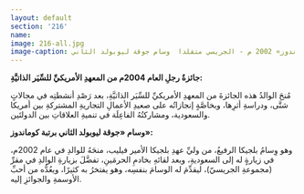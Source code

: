 ```yaml
---
layout: default
section: '216'
name:
image: 216-all.jpg
image-caption: وسام «جوقة ليوبولد الثاني برتبة «كوماندوز» 2002 م - الجريسي متقلدا  وسام جوقة ليوبولد الثاني
---
```

**جائزةُ رجلِ العام 2004م من المعهدِ الأمريكيِّ للسِّيَر الذاتيَّةِ:**

مُنحَ الوالدُ هذه الجائزةَ من المعهدِ الأمريكيِّ للسِّيَر الذاتيَّةِ، بعد رَصْدِ أنشطتِه في مجالاتٍ شتَّى، ودراسةِ أثرِها، وبخاصَّةٍ إنجازاتُه على صعيدِ الأعمالِ التجاريةِ المشتركةِ بين أمريكا والسعودية، ومشاركتُهُ الفاعِلَة في تنميةِ العلاقاتِ بين الدولتَين.

**وسام «جوقة ليوبولد الثاني برتبة كوماندوز»:**

وهو وِسامُ بلجيكا الرفيعُ، من وليِّ عهدِ بلجيكا الأمير فيليب، منحَهُ للوالدِ في عام 2002م، في زيارةٍ له إلى السعوديةِ، وبعد لقائهِ بخادمِ الحرمَينِ، تفضَّلَ بزيارةِ الوالدِ في مقرِّ (مجموعةِ الجريسيّ)، ليقدِّمَ له الوسامَ بنفسِه، وهو يفتخرُ به كثيرًا، ويعُدُّه من أحبِّ الأوسمةِ والجوائزِ إليه.
